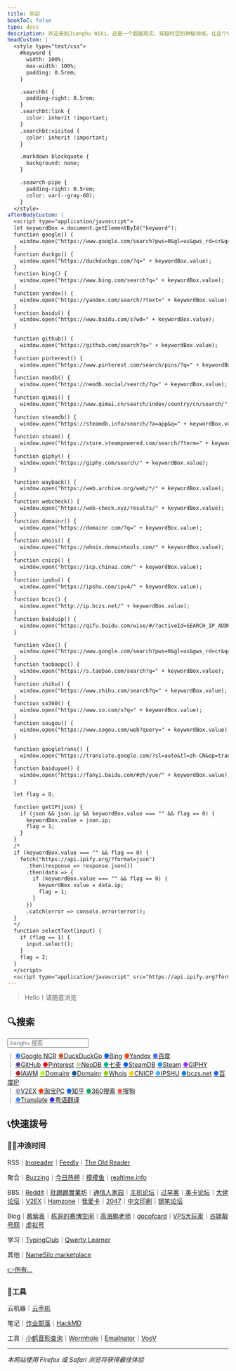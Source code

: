 ```yaml
---
title: 欢迎
bookToC: false
type: docs
description: 欢迎来到Jianghu Wiki，这是一个超越现实、穿越时空的神秘领域。在这个奇幻的数字世界中，你将遇见艺术的魔法、冲浪的禅意和工具的奇妙力量。探索生活服务的未知领域，体验应用软件的超凡能力，掌握云与建站的秘术。在数字生活的迷雾中，商业公司的服务协议成为神秘的咒文，项目说明隐藏着无尽的可能性。填饱肚子的心得、酱汁配料的秘方、煮速冻水饺的魔法步骤，让你在食物的领域掌握无限力量。而在笔记的世界里，Adobe Indesign、Git等工具的知识将引领你穿越虚幻的网络空间。快来开启这段超现实的冒险之旅吧！最佳体验请使用Firefox或Safari浏览器，让你的探索之旅更加神秘莫测。
headCustom: |
  <style type="text/css">
    #keyword {
      width: 100%;
      max-width: 100%;
      padding: 0.5rem; 
    }

    .searchbt {
      padding-right: 0.5rem;
    }
    .searchbt:link {
      color: inherit !important;
    }
    .searchbt:visited {
      color: inherit !important;
    }

    .markdown blockquote {
      background: none;
    }

    .seawrch-pipe {
      padding-right: 0.5rem;
      color: var(--gray-60);
    }
  </style>
afterBodyCustom: |
  <script type="application/javascript">
  let keywordBox = document.getElementById("keyword");
  function google() {
    window.open("https://www.google.com/search?pws=0&gl=us&gws_rd=cr&q=" + keywordBox.value);
  }
  function duckgo() {
    window.open("https://duckduckgo.com/?q=" + keywordBox.value);
  }
  function bing() {
    window.open("https://www.bing.com/search?q=" + keywordBox.value);
  }
  function yandex() {
    window.open("https://yandex.com/search/?text=" + keywordBox.value);
  }
  function baidu() {
    window.open("https://www.baidu.com/s?wd=" + keywordBox.value);
  }

  function github() {
    window.open("https://github.com/search?q=" + keywordBox.value);
  }
  function pinterest() {
    window.open("https://www.pinterest.com/search/pins/?q=" + keywordBox.value);
  }
  function neodb() {
    window.open("https://neodb.social/search/?q=" + keywordBox.value);
  }
  function qimai() {
    window.open("https://www.qimai.cn/search/index/country/cn/search/" + keywordBox.value);
  }
  function steamdb() {
    window.open("https://steamdb.info/search/?a=app&q=" + keywordBox.value);
  }
  function steam() {
    window.open("https://store.steampowered.com/search/?term=" + keywordBox.value);
  }
  function giphy() {
    window.open("https://giphy.com/search/" + keywordBox.value);
  }

  function wayback() {
    window.open("https://web.archive.org/web/*/" + keywordBox.value);
  }
  function webcheck() {
    window.open("https://web-check.xyz/results/" + keywordBox.value);
  }
  function domainr() {
    window.open("https://domainr.com/?q=" + keywordBox.value);
  }
  function whois() {
    window.open("https://whois.domaintools.com/" + keywordBox.value);
  }
  function cnicp() {
    window.open("https://icp.chinaz.com/" + keywordBox.value);
  }
  function ipshu() {
    window.open("https://ipshu.com/ipv4/" + keywordBox.value);
  }
  function bczs() {
    window.open("http://ip.bczs.net/" + keywordBox.value);
  }
  function baiduip() {
    window.open("https://qifu.baidu.com/wise/#/?activeId=SEARCH_IP_ADDRESS&ip=" + keywordBox.value);
  }

  function v2ex() {
    window.open("https://www.google.com/search?pws=0&gl=us&gws_rd=cr&q=site:v2ex.com/t+" + keywordBox.value);
  }
  function taobaopc() {
    window.open("https://s.taobao.com/search?q=" + keywordBox.value);
  }
  function zhihu() {
    window.open("https://www.zhihu.com/search?q=" + keywordBox.value);
  }
  function so360() {
    window.open("https://www.so.com/s?q=" + keywordBox.value);
  }
  function sougou() {
    window.open("https://www.sogou.com/web?query=" + keywordBox.value);
  }

  function googletrans() {
    window.open("https://translate.google.com/?sl=auto&tl=zh-CN&op=translate&text=" + keywordBox.value);
  }
  function baiduyue() {
    window.open("https://fanyi.baidu.com/#zh/yue/" + keywordBox.value);
  }

  let flag = 0;

  function getIP(json) {
    if (json && json.ip && keywordBox.value === "" && flag == 0) {
      keywordBox.value = json.ip;
      flag = 1;
    }
  }
  /*
  if (keywordBox.value === "" && flag == 0) {
    fetch("https://api.ipify.org/?format=json")
      .then(response => response.json())
      .then(data => {
        if (keywordBox.value === "" && flag == 0) {
          keywordBox.value = data.ip;
          flag = 1;
        }
      })
      .catch(error => console.error(error));
  }
  */
  function selectText(input) {
    if (flag == 1) {
      input.select();
    }
    flag = 2;
  }
  </script>
  <script type="application/javascript" src="https://api.ipify.org?format=jsonp&callback=getIP"></script>
---
```


> Hello！请随意浏览

## 🔍搜索

<div class="book-search" style="margin-bottom: 0.5rem;">
  <input type="text" id="keyword" name="keyword" placeholder="Jianghu 搜索" aria-label="搜索" onclick="selectText(this)"/>
</div>
<span class="oldline seawrch-pipe">｜</span>
<a href="#" class="searchbt" onclick="google()"><span style="color: #4285f4;">●</span>Google NCR</a>
<a href="#" class="searchbt" onclick="duckgo()"><span style="color: #de5833;">●</span>DuckDuckGo</a>
<a href="#" class="searchbt" onclick="bing()"><span style="color: #0060df;">●</span>Bing</a>
<a href="#" class="searchbt" onclick="yandex()"><span style="color: #fc3f1d;">●</span>Yandex</a>
<a href="#" class="searchbt" onclick="baidu()"><span style="color: #4e6ef2;">●</span>百度</a><br />
<span class="oldline seawrch-pipe">｜</span>
<a href="#" class="searchbt" onclick="github()"><span style="color: #6e5494;">●</span>GitHub</a>
<a href="#" class="searchbt" onclick="pinterest()"><span style="color: #e60023;">●</span>Pinterest</a>
<a href="#" class="searchbt" onclick="neodb()"><span style="color: #c0d9b4;">●</span>NeoDB</a>
<a href="#" class="searchbt" onclick="qimai()"><span style="color: #02b389;">●</span>七麦</a>
<a href="#" class="searchbt" onclick="steamdb()"><span style="color: #0366d6;">●</span>SteamDB</a>
<a href="#" class="searchbt" onclick="steam()"><span style="color: #1a9fff;">●</span>Steam</a>
<a href="#" class="searchbt" onclick="giphy()"><span style="color: #9933ff;">●</span>GIPHY</a><br />
<span class="oldline seawrch-pipe">｜</span>
<a href="#" class="searchbt" onclick="wayback()"><span style="color: #ab2e33;">●</span>IAWM</a>
<a href="#" class="searchbt" onclick="webcheck()"><span style="color: #B6FF25;">●</span>Domainr</a>
<a href="#" class="searchbt" onclick="domainr()"><span style="color: #0e5f96;">●</span>Domainr</a>
<a href="#" class="searchbt" onclick="whois()"><span style="color: #91d117;">●</span>Whois</a>
<a href="#" class="searchbt" onclick="cnicp()"><span style="color: #fdd000;">●</span>CNICP</a>
<a href="#" class="searchbt" onclick="ipshu()"><span style="color: #50b8fe;">●</span>IPSHU</a>
<a href="#" class="searchbt" onclick="bczs()"><span style="color: #0088cc;">●</span>bczs.net</a>
<a href="#" class="searchbt" onclick="baiduip()"><span style="color: #2469f3;">●</span>百度IP</a><br />
<span class="oldline seawrch-pipe">｜</span>
<a href="#" class="searchbt" onclick="v2ex()"><span style="color: #aab0c6;">●</span>V2EX</a>
<a href="#" class="searchbt" onclick="taobaopc()"><span style="color: #ff4400;">●</span>淘宝PC</a>
<a href="#" class="searchbt" onclick="zhihu()"><span style="color: #056de8;">●</span>知乎</a>
<a href="#" class="searchbt" onclick="so360()"><span style="color: #0fb264;">●</span>360搜索</a>
<a href="#" class="searchbt" onclick="sougou()"><span style="color: #fd6853;">●</span>搜狗</a><br />
<span class="oldline seawrch-pipe">｜</span>
<a href="#" class="searchbt" onclick="googletrans()"><span style="color: #4b8bf5;">●</span>Translate</a>
<a href="#" class="searchbt" onclick="baiduyue()"><span style="color: #2932e1;">●</span>粤语翻译</a><br />

## 📞快速拨号

### 🏄‍♀️冲浪时间

RSS<span class="oldline">｜</span>[Inoreader](https://www.inoreader.com/)<span class="oldline">｜</span>[Feedly](https://feedly.com/i/my)<span class="oldline">｜</span>[The Old Reader](https://theoldreader.com)

聚合<span class="oldline">｜</span>[Buzzing](https://www.buzzing.cc/)<span class="oldline">｜</span>[今日热榜](https://tophub.today/)<span class="oldline">｜</span>[摸摸鱼](https://momoyu.cc)<span class="oldline">｜</span>[realtime.info](http://realtime.info/)

BBS<span class="oldline">｜</span>[Reddit](https://www.reddit.com/)<span class="oldline">｜</span>[批踢踢實業坊](https://www.ptt.cc/bbs/hotboards.html)<span class="oldline">｜</span>[通信人家园](https://www.txrjy.com/forum.php)<span class="oldline">｜</span>[主机论坛](https://hostloc.com/misc.php?mod=ranklist)<span class="oldline">｜</span>[过早客](https://www.guozaoke.com/?tab=latest)<span class="oldline">｜</span>[美卡论坛](https://www.uscardforum.com/top?period=daily)<span class="oldline">｜</span>[大佬论坛](https://dalao.net/)<span class="oldline">｜</span>[V2EX](https://www.v2ex.com/changes)<span class="oldline">｜</span>[Hamzone](https://bbs.hamzone.cn/)<span class="oldline">｜</span>[我爱卡](https://www.51credit.com/)<span class="oldline">｜</span>[2047](https://2047.one/)<span class="oldline">｜</span>[中文印刷](https://www.cnprint.org/bbs/index.php)<span class="oldline">｜</span>[钢笔论坛](http://www.penbbs.com/forum.php)

Blog<span class="oldline">｜</span>[酱紫表](https://qust.me/)<span class="oldline">｜</span>[栋哥的赛博空间](https://liuyandong.com/)<span class="oldline">｜</span>[高海鹏老师](https://www.gaohaipeng.com/)<span class="oldline">｜</span>[docofcard](https://docofcard.com/)<span class="oldline">｜</span>[VPS大玩家](https://www.vpsdawanjia.com/)<span class="oldline">｜</span>[谷姐靓号网](https://www.goojie.eu/)<span class="oldline">｜</span>[虚拟号](https://xunihao.net/)

学习<span class="oldline">｜</span>[TypingClub](https://www.typingclub.com/sportal/program-3.game)<span class="oldline">｜</span>[Qwerty Learner](https://qwerty.kaiyi.cool/)

其他<span class="oldline">｜</span>[NameSilo marketplace](https://www.namesilo.com/Marketplace)

[👉所有…](/fav/surf/)

### 🔨工具

云机器<span class="oldline">｜</span>[云手机](https://cloudphoneh5.buy.139.com/#/cloudphone)

笔记<span class="oldline">｜</span>[作业部落](https://www.zybuluo.com/mdeditor#2412183)<span class="oldline">｜</span>[HackMD](https://hackmd.io/)

工具<span class="oldline">｜</span>[小鹤音形查询](http://react.xhup.club/search)<span class="oldline">｜</span>[Wormhole](https://wormhole.app/)<span class="oldline">｜</span>[Emailnator](https://www.emailnator.com/)<span class="oldline">｜</span>[VooV](https://voovmeeting.com/regist-email.html)

---

*本网站使用 Firefox 或 Safari 浏览将获得最佳体验*
